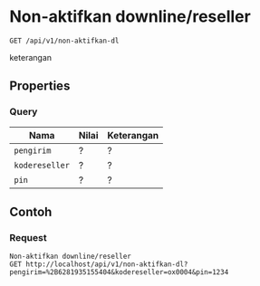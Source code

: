 # Non-aktifkan downline/reseller
```http
GET /api/v1/non-aktifkan-dl
```
keterangan
## Properties
### Query
Nama  | Nilai | Keterangan
--- | --- | ---
<code>pengirim</code> | ? | ?
<code>kodereseller</code> | ? | ?
<code>pin</code> | ? | ?

## Contoh

### Request
```http
Non-aktifkan downline/reseller
GET http://localhost/api/v1/non-aktifkan-dl?pengirim=%2B6281935155404&kodereseller=ox0004&pin=1234
```
